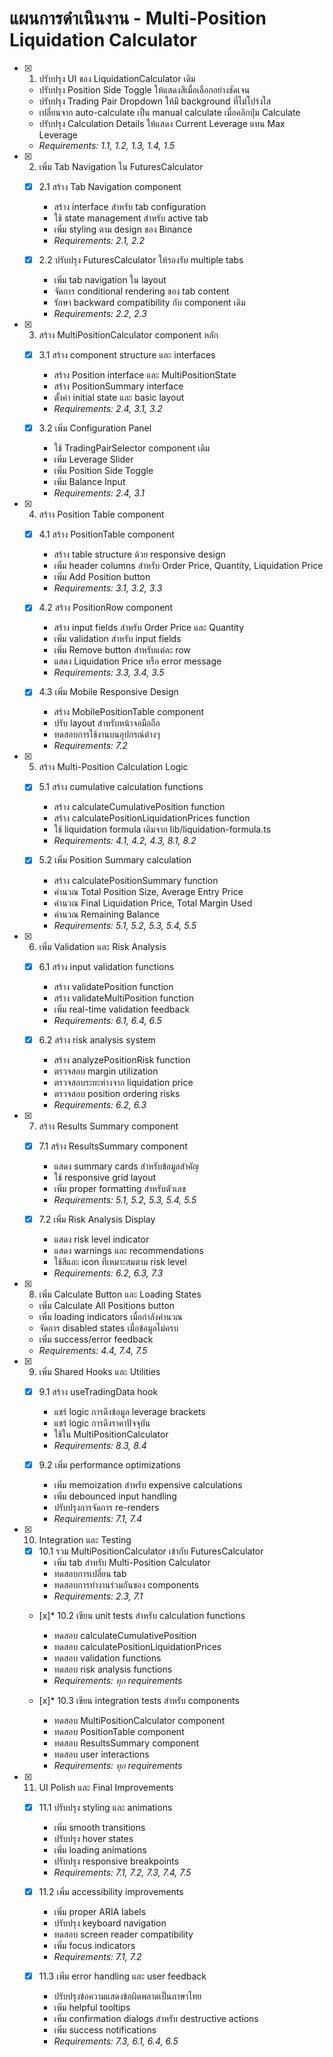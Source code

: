 # แผนการดำเนินงาน - Multi-Position Liquidation Calculator

- [x] 1. ปรับปรุง UI ของ LiquidationCalculator เดิม
  - ปรับปรุง Position Side Toggle ให้แสดงสีเมื่อเลือกอย่างชัดเจน
  - ปรับปรุง Trading Pair Dropdown ให้มี background ที่ไม่โปร่งใส
  - เปลี่ยนจาก auto-calculate เป็น manual calculate เมื่อคลิกปุ่ม Calculate
  - ปรับปรุง Calculation Details ให้แสดง Current Leverage แทน Max Leverage
  - _Requirements: 1.1, 1.2, 1.3, 1.4, 1.5_

- [x] 2. เพิ่ม Tab Navigation ใน FuturesCalculator
  - [x] 2.1 สร้าง Tab Navigation component
    - สร้าง interface สำหรับ tab configuration
    - ใช้ state management สำหรับ active tab
    - เพิ่ม styling ตาม design ของ Binance
    - _Requirements: 2.1, 2.2_
  
  - [x] 2.2 ปรับปรุง FuturesCalculator ให้รองรับ multiple tabs
    - เพิ่ม tab navigation ใน layout
    - จัดการ conditional rendering ของ tab content
    - รักษา backward compatibility กับ component เดิม
    - _Requirements: 2.2, 2.3_

- [x] 3. สร้าง MultiPositionCalculator component หลัก
  - [x] 3.1 สร้าง component structure และ interfaces
    - สร้าง Position interface และ MultiPositionState
    - สร้าง PositionSummary interface
    - ตั้งค่า initial state และ basic layout
    - _Requirements: 2.4, 3.1, 3.2_
  
  - [x] 3.2 เพิ่ม Configuration Panel
    - ใช้ TradingPairSelector component เดิม
    - เพิ่ม Leverage Slider
    - เพิ่ม Position Side Toggle
    - เพิ่ม Balance Input
    - _Requirements: 2.4, 3.1_

- [x] 4. สร้าง Position Table component
  - [x] 4.1 สร้าง PositionTable component
    - สร้าง table structure ด้วย responsive design
    - เพิ่ม header columns สำหรับ Order Price, Quantity, Liquidation Price
    - เพิ่ม Add Position button
    - _Requirements: 3.1, 3.2, 3.3_
  
  - [x] 4.2 สร้าง PositionRow component
    - สร้าง input fields สำหรับ Order Price และ Quantity
    - เพิ่ม validation สำหรับ input fields
    - เพิ่ม Remove button สำหรับแต่ละ row
    - แสดง Liquidation Price หรือ error message
    - _Requirements: 3.3, 3.4, 3.5_
  
  - [x] 4.3 เพิ่ม Mobile Responsive Design
    - สร้าง MobilePositionTable component
    - ปรับ layout สำหรับหน้าจอมือถือ
    - ทดสอบการใช้งานบนอุปกรณ์ต่างๆ
    - _Requirements: 7.2_

- [x] 5. สร้าง Multi-Position Calculation Logic
  - [x] 5.1 สร้าง cumulative calculation functions
    - สร้าง calculateCumulativePosition function
    - สร้าง calculatePositionLiquidationPrices function
    - ใช้ liquidation formula เดิมจาก lib/liquidation-formula.ts
    - _Requirements: 4.1, 4.2, 4.3, 8.1, 8.2_
  
  - [x] 5.2 เพิ่ม Position Summary calculation
    - สร้าง calculatePositionSummary function
    - คำนวณ Total Position Size, Average Entry Price
    - คำนวณ Final Liquidation Price, Total Margin Used
    - คำนวณ Remaining Balance
    - _Requirements: 5.1, 5.2, 5.3, 5.4, 5.5_

- [x] 6. เพิ่ม Validation และ Risk Analysis
  - [x] 6.1 สร้าง input validation functions
    - สร้าง validatePosition function
    - สร้าง validateMultiPosition function
    - เพิ่ม real-time validation feedback
    - _Requirements: 6.1, 6.4, 6.5_
  
  - [x] 6.2 สร้าง risk analysis system
    - สร้าง analyzePositionRisk function
    - ตรวจสอบ margin utilization
    - ตรวจสอบระยะห่างจาก liquidation price
    - ตรวจสอบ position ordering risks
    - _Requirements: 6.2, 6.3_

- [x] 7. สร้าง Results Summary component
  - [x] 7.1 สร้าง ResultsSummary component
    - แสดง summary cards สำหรับข้อมูลสำคัญ
    - ใช้ responsive grid layout
    - เพิ่ม proper formatting สำหรับตัวเลข
    - _Requirements: 5.1, 5.2, 5.3, 5.4, 5.5_
  
  - [x] 7.2 เพิ่ม Risk Analysis Display
    - แสดง risk level indicator
    - แสดง warnings และ recommendations
    - ใช้สีและ icon ที่เหมาะสมตาม risk level
    - _Requirements: 6.2, 6.3, 7.3_

- [x] 8. เพิ่ม Calculate Button และ Loading States
  - เพิ่ม Calculate All Positions button
  - เพิ่ม loading indicators เมื่อกำลังคำนวณ
  - จัดการ disabled states เมื่อข้อมูลไม่ครบ
  - เพิ่ม success/error feedback
  - _Requirements: 4.4, 7.4, 7.5_

- [x] 9. เพิ่ม Shared Hooks และ Utilities
  - [x] 9.1 สร้าง useTradingData hook
    - แชร์ logic การดึงข้อมูล leverage brackets
    - แชร์ logic การดึงราคาปัจจุบัน
    - ใช้ใน MultiPositionCalculator
    - _Requirements: 8.3, 8.4_
  
  - [x] 9.2 เพิ่ม performance optimizations
    - เพิ่ม memoization สำหรับ expensive calculations
    - เพิ่ม debounced input handling
    - ปรับปรุงการจัดการ re-renders
    - _Requirements: 7.1, 7.4_

- [x] 10. Integration และ Testing
  - [x] 10.1 รวม MultiPositionCalculator เข้ากับ FuturesCalculator
    - เพิ่ม tab สำหรับ Multi-Position Calculator
    - ทดสอบการเปลี่ยน tab
    - ทดสอบการทำงานร่วมกันของ components
    - _Requirements: 2.3, 7.1_
  
  - [x]* 10.2 เขียน unit tests สำหรับ calculation functions
    - ทดสอบ calculateCumulativePosition
    - ทดสอบ calculatePositionLiquidationPrices
    - ทดสอบ validation functions
    - ทดสอบ risk analysis functions
    - _Requirements: ทุก requirements_
  
  - [x]* 10.3 เขียน integration tests สำหรับ components
    - ทดสอบ MultiPositionCalculator component
    - ทดสอบ PositionTable component
    - ทดสอบ ResultsSummary component
    - ทดสอบ user interactions
    - _Requirements: ทุก requirements_

- [x] 11. UI Polish และ Final Improvements
  - [x] 11.1 ปรับปรุง styling และ animations
    - เพิ่ม smooth transitions
    - ปรับปรุง hover states
    - เพิ่ม loading animations
    - ปรับปรุง responsive breakpoints
    - _Requirements: 7.1, 7.2, 7.3, 7.4, 7.5_
  
  - [x] 11.2 เพิ่ม accessibility improvements
    - เพิ่ม proper ARIA labels
    - ปรับปรุง keyboard navigation
    - ทดสอบ screen reader compatibility
    - เพิ่ม focus indicators
    - _Requirements: 7.1, 7.2_
  
  - [x] 11.3 เพิ่ม error handling และ user feedback
    - ปรับปรุงข้อความแสดงข้อผิดพลาดเป็นภาษาไทย
    - เพิ่ม helpful tooltips
    - เพิ่ม confirmation dialogs สำหรับ destructive actions
    - เพิ่ม success notifications
    - _Requirements: 7.3, 6.1, 6.4, 6.5_